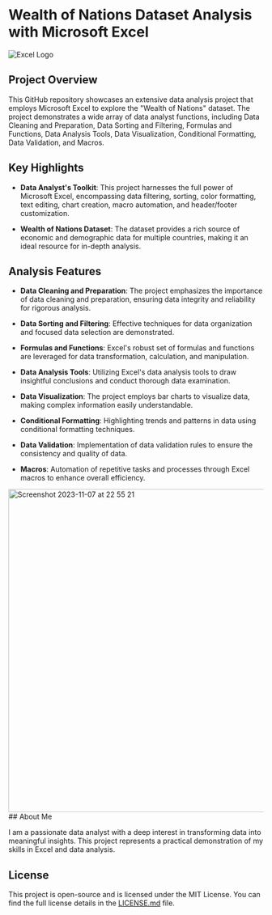 # Wealth of Nations Dataset Analysis with Microsoft Excel

![Excel Logo](excel-logo.png)

## Project Overview

This GitHub repository showcases an extensive data analysis project that employs Microsoft Excel to explore the "Wealth of Nations" dataset. The project demonstrates a wide array of data analyst functions, including Data Cleaning and Preparation, Data Sorting and Filtering, Formulas and Functions, Data Analysis Tools, Data Visualization, Conditional Formatting, Data Validation, and Macros.

## Key Highlights

- **Data Analyst's Toolkit**: This project harnesses the full power of Microsoft Excel, encompassing data filtering, sorting, color formatting, text editing, chart creation, macro automation, and header/footer customization.

- **Wealth of Nations Dataset**: The dataset provides a rich source of economic and demographic data for multiple countries, making it an ideal resource for in-depth analysis.

## Analysis Features

- **Data Cleaning and Preparation**: The project emphasizes the importance of data cleaning and preparation, ensuring data integrity and reliability for rigorous analysis.

- **Data Sorting and Filtering**: Effective techniques for data organization and focused data selection are demonstrated.

- **Formulas and Functions**: Excel's robust set of formulas and functions are leveraged for data transformation, calculation, and manipulation.

- **Data Analysis Tools**: Utilizing Excel's data analysis tools to draw insightful conclusions and conduct thorough data examination.

- **Data Visualization**: The project employs bar charts to visualize data, making complex information easily understandable.

- **Conditional Formatting**: Highlighting trends and patterns in data using conditional formatting techniques.

- **Data Validation**: Implementation of data validation rules to ensure the consistency and quality of data.

- **Macros**: Automation of repetitive tasks and processes through Excel macros to enhance overall efficiency.
<img width="639" alt="Screenshot 2023-11-07 at 22 55 21" src="https://github.com/Osigwem/MS_Excel-Project/assets/146824911/55be40ee-5b61-454a-a37c-4b08ccb43e17">
## About Me

I am a passionate data analyst with a deep interest in transforming data into meaningful insights. This project represents a practical demonstration of my skills in Excel and data analysis.

## License

This project is open-source and is licensed under the MIT License. You can find the full license details in the [LICENSE.md](LICENSE.md) file.

